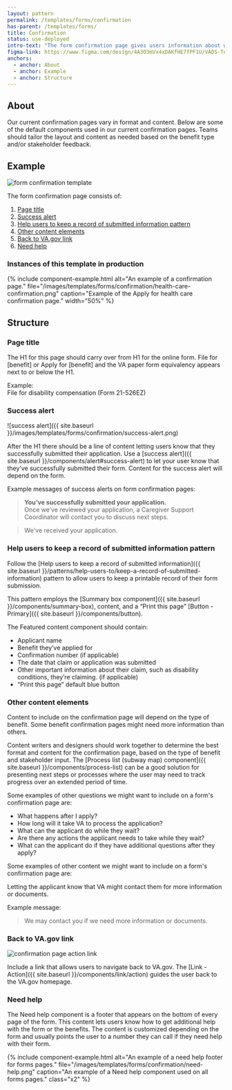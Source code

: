 ```yaml
---
layout: pattern
permalink: /templates/forms/confirmation
has-parent: /templates/forms/
title: Confirmation
status: use-deployed
intro-text: "The form confirmation page gives users information about what they can expect after they submit an online application. This page also provides users with a summary of the benefit they applied for, a confirmation number, and the date they submitted their claim."
figma-link: https://www.figma.com/design/4A3O3mVx4xDAKfHE7fPF1U/VADS-Templates%2C-Patterns%2C-and-Forms?node-id=2988-66786&t=1fh2gr46l2FEHw8n-1
anchors:
  - anchor: About
  - anchor: Example
  - anchor: Structure
---
```


## About

Our current confirmation pages vary in format and content. Below are some of the default components used in our current confirmation pages. Teams should tailor the layout and content as needed based on the benefit type and/or stakeholder feedback.

## Example

![form confirmation template]({{site.baseurl}}/images/templates/forms/confirmation/mini-template.png)

The form confirmation page consists of:

1. [Page title](#page-title)
2. [Success alert](#success-alert)
3. [Help users to keep a record of submitted information pattern](#help-users-to-keep-a-record-of-submitted-information-pattern)
4. [Other content elements](#other-content-elements)
5. [Back to VA.gov link](#back-to-vagov-link)  
6. [Need help](#need-help)

### Instances of this template in production

{% include component-example.html alt="An example of a confirmation page." file="/images/templates/forms/confirmation/health-care-confirmation.png" caption="Example of the Apply for health care confirmation page." width="50%" %}

## Structure

### Page title

The H1 for this page should carry over from H1 for the online form. File for [benefit] or Apply for [benefit] and the VA paper form equivalency appears next to or below the H1.

Example:  
File for disability compensation (Form 21-526EZ)

### Success alert

![success alert]({{ site.baseurl }}/images/templates/forms/confirmation/success-alert.png)

After the H1 there should be a line of content letting users know that they successfully submitted their application. Use a [success alert]({{ site.baseurl }}/components/alert#success-alert) to let your user know that they’ve successfully submitted their form. Content for the success alert will depend on the form.

Example messages of success alerts on form confirmation pages:

>**You’ve successfully submitted your application.** <br>
Once we’ve reviewed your application, a Caregiver Support Coordinator will contact you to discuss next steps.

>We've received your application.

### Help users to keep a record of submitted information pattern

Follow the [Help users to keep a record of submitted information]({{ site.baseurl }}/patterns/help-users-to/keep-a-record-of-submitted-information) pattern to allow users to keep a printable record of their form submission.

This pattern employs the [Summary box component]({{ site.baseurl }}/components/summary-box), content, and a “Print this page” [Button - Primary]({{ site.baseurl }}/components/button).

The Featured content component should contain:

- Applicant name
- Benefit they’ve applied for
- Confirmation number (if applicable)
- The date that claim or application was submitted
- Other important information about their claim, such as disability conditions, they’re claiming. (if applicable)
- “Print this page” default blue button

### Other content elements

Content to include on the confirmation page will depend on the type of benefit. Some benefit confirmation pages might need more information than others.

Content writers and designers should work together to determine the best format and content for the confirmation page, based on the type of benefit and stakeholder input. The [Process list (subway map) component]({{ site.baseurl }}/components/process-list) can be a good solution for presenting next steps or processes where the user may need to track progress over an extended period of time.

Some examples of other questions we might want to include on a form's confirmation page are:

- What happens after I apply?
- How long will it take VA to process the application?
- What can the applicant do while they wait?
- Are there any actions the applicant needs to take while they wait?
- What can the applicant do if they have additional questions after they apply?

Some examples of other content we might want to include on a form's confirmation page are:

Letting the applicant know that VA might contact them for more information or documents.

Example message:

>We may contact you if we need more information or documents.

### Back to VA.gov link

![confirmation page action link]({{site.baseurl}}/images/templates/forms/confirmation/action-link.png)

 Include a link that allows users to navigate back to VA.gov. The [Link - Action]({{ site.baseurl }}/components/link/action) guides the user back to the VA.gov homepage.

### Need help

The Need help component is a footer that appears on the bottom of every page of the form. This content lets users know how to get additional help with the form or the benefits. The content is customized depending on the form and usually points the user to a number they can call if they need help with their form.  

{% include component-example.html alt="An example of a need help footer for forms pages." file="/images/templates/forms/confirmation/need-help.png" caption="An example of a Need help component used on all forms pages." class="x2" %}
